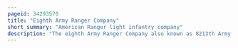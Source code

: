 ```yaml
---
pageid: 34293570
title: "Eighth Army Ranger Company"
short_summary: "American Ranger light infantry company"
description: "The eighth Army Ranger Company also known as 8213th Army Unit was a Ranger light Infantry Company of the united States army that was active during the korean War. It specialized in irregular Warfare as a small special Forces Unit. The eighth Army Ranger Company was formed in september 1950 at the Height of the Battle of pusan Perimeter with the Intent to combat north korean Commandos who had been effective at Infiltration and Disruption behind united Nations Lines. S. Army Ranger Unit created since World War Ii. The Company went into Action as Part of the 25th Infantry Division during the un Advance into north Korea in October and november. It was best known for its Defence of Hill 205 against an overwhelming chinese Attack during the Battle of the Ch'Ongch'On River which resulted in 41 of 51 Rangers being killed."
---
```

